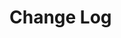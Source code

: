 # Change Log

<!-- <a name="1.2.0"></a>
## 1.2.0 (2019-07-05)
* Updated for vue-material@1.0.0-beta-11 
* Support for selective component import
<a name="1.1.0"></a>
## 1.1.0 (2018-02-05)
Option to include no theme in case you want to use custom
<a name="1.0.0"></a>
## 1.0.0 (2018-02-01)
Updated vue-material dependency to @latest, current 1.0.0-beta-8 post install hook works properly
<a name="0.0.6"></a>
## 0.0.6 (2017-12-14)
Docs improved
<a name="0.0.3"></a>
## 0.0.3 (2017-12-12)
Module restructured to nuxt-community/module-template
Bux fixes
<a name="0.0.1"></a>
## 0.0.1 (2017-12-08)
Initial commit -->
